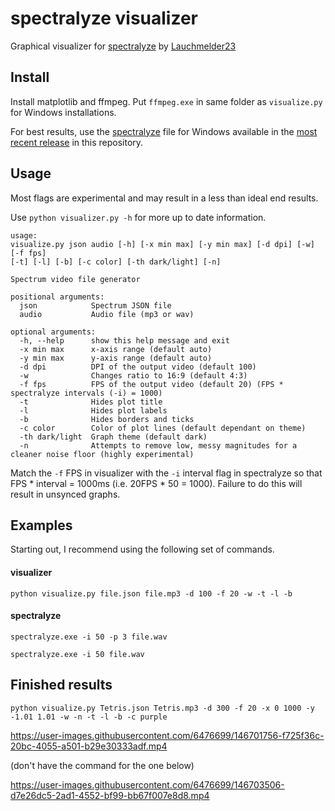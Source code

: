 # spectralyze visualizer
Graphical visualizer for [spectralyze](https://github.com/Lauchmelder23/spectralyze) by [Lauchmelder23](https://github.com/Lauchmelder23)

## Install
Install matplotlib and ffmpeg. Put `ffmpeg.exe` in same folder as `visualize.py` for Windows installations.

For best results, use the [spectralyze](https://github.com/Lauchmelder23/spectralyze) file for Windows available in the [most recent release](https://github.com/mpsparrow/spectralyze-visualizer/releases/latest) in this repository.

## Usage
Most flags are experimental and may result in a less than ideal end results.

Use `python visualizer.py -h` for more up to date information.
```
usage: 
visualize.py json audio [-h] [-x min max] [-y min max] [-d dpi] [-w] [-f fps] 
[-t] [-l] [-b] [-c color] [-th dark/light] [-n] 

Spectrum video file generator

positional arguments:
  json            Spectrum JSON file
  audio           Audio file (mp3 or wav)

optional arguments:
  -h, --help      show this help message and exit
  -x min max      x-axis range (default auto)
  -y min max      y-axis range (default auto)
  -d dpi          DPI of the output video (default 100)
  -w              Changes ratio to 16:9 (default 4:3)
  -f fps          FPS of the output video (default 20) (FPS * spectralyze intervals (-i) = 1000)
  -t              Hides plot title
  -l              Hides plot labels
  -b              Hides borders and ticks
  -c color        Color of plot lines (default dependant on theme)
  -th dark/light  Graph theme (default dark)
  -n              Attempts to remove low, messy magnitudes for a cleaner noise floor (highly experimental)
```

Match the `-f` FPS in visualizer with the `-i` interval flag in spectralyze so that FPS * interval = 1000ms (i.e. 20FPS * 50 = 1000). Failure to do this will result in unsynced graphs.

## Examples

Starting out, I recommend using the following set of commands.

#### visualizer
```
python visualize.py file.json file.mp3 -d 100 -f 20 -w -t -l -b
```
#### spectralyze
```
spectralyze.exe -i 50 -p 3 file.wav
```
```
spectralyze.exe -i 50 file.wav
```

## Finished results
```
python visualize.py Tetris.json Tetris.mp3 -d 300 -f 20 -x 0 1000 -y -1.01 1.01 -w -n -t -l -b -c purple
```
https://user-images.githubusercontent.com/6476699/146701756-f725f36c-20bc-4055-a501-b29e30333adf.mp4

(don't have the command for the one below)

https://user-images.githubusercontent.com/6476699/146703506-d7e26dc5-2ad1-4552-bf99-bb67f007e8d8.mp4
